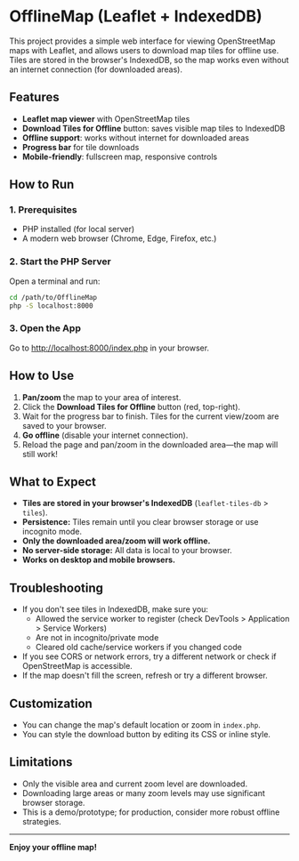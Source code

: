 # OfflineMap (Leaflet + IndexedDB)

This project provides a simple web interface for viewing OpenStreetMap maps with Leaflet, and allows users to download map tiles for offline use. Tiles are stored in the browser's IndexedDB, so the map works even without an internet connection (for downloaded areas).

## Features
- **Leaflet map viewer** with OpenStreetMap tiles
- **Download Tiles for Offline** button: saves visible map tiles to IndexedDB
- **Offline support**: works without internet for downloaded areas
- **Progress bar** for tile downloads
- **Mobile-friendly**: fullscreen map, responsive controls

## How to Run

### 1. Prerequisites
- PHP installed (for local server)
- A modern web browser (Chrome, Edge, Firefox, etc.)

### 2. Start the PHP Server
Open a terminal and run:
```sh
cd /path/to/OfflineMap
php -S localhost:8000
```

### 3. Open the App
Go to [http://localhost:8000/index.php](http://localhost:8000/index.php) in your browser.

## How to Use
1. **Pan/zoom** the map to your area of interest.
2. Click the **Download Tiles for Offline** button (red, top-right).
3. Wait for the progress bar to finish. Tiles for the current view/zoom are saved to your browser.
4. **Go offline** (disable your internet connection).
5. Reload the page and pan/zoom in the downloaded area—the map will still work!

## What to Expect
- **Tiles are stored in your browser's IndexedDB** (`leaflet-tiles-db` > `tiles`).
- **Persistence:** Tiles remain until you clear browser storage or use incognito mode.
- **Only the downloaded area/zoom will work offline.**
- **No server-side storage:** All data is local to your browser.
- **Works on desktop and mobile browsers.**

## Troubleshooting
- If you don't see tiles in IndexedDB, make sure you:
  - Allowed the service worker to register (check DevTools > Application > Service Workers)
  - Are not in incognito/private mode
  - Cleared old cache/service workers if you changed code
- If you see CORS or network errors, try a different network or check if OpenStreetMap is accessible.
- If the map doesn't fill the screen, refresh or try a different browser.

## Customization
- You can change the map's default location or zoom in `index.php`.
- You can style the download button by editing its CSS or inline style.

## Limitations
- Only the visible area and current zoom level are downloaded.
- Downloading large areas or many zoom levels may use significant browser storage.
- This is a demo/prototype; for production, consider more robust offline strategies.

---

**Enjoy your offline map!** 